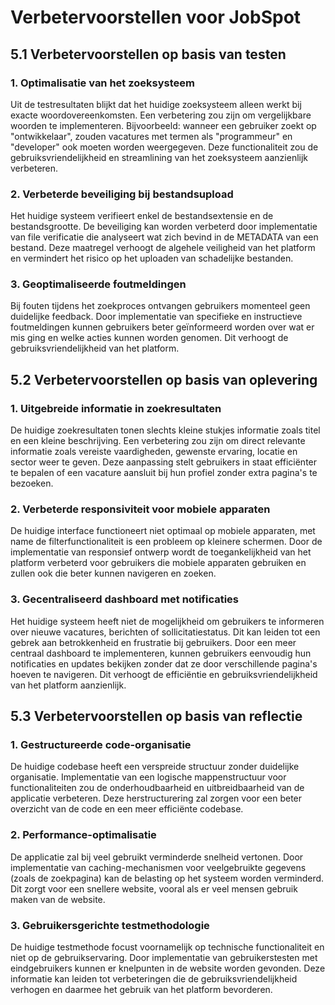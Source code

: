 # Verbetervoorstellen voor JobSpot

## 5.1 Verbetervoorstellen op basis van testen

### 1. Optimalisatie van het zoeksysteem
Uit de testresultaten blijkt dat het huidige zoeksysteem alleen werkt bij exacte woordovereenkomsten. Een verbetering zou zijn om vergelijkbare woorden te implementeren. Bijvoorbeeld: wanneer een gebruiker zoekt op "ontwikkelaar", zouden vacatures met termen als "programmeur" en "developer" ook moeten worden weergegeven. Deze functionaliteit zou de gebruiksvriendelijkheid en streamlining van het zoeksysteem aanzienlijk verbeteren.

### 2. Verbeterde beveiliging bij bestandsupload
Het huidige systeem verifieert enkel de bestandsextensie en de bestandsgrootte. De beveiliging kan worden verbeterd door implementatie van file verificatie die analyseert wat zich bevind in de METADATA van een bestand. Deze maatregel verhoogt de algehele veiligheid van het platform en vermindert het risico op het uploaden van schadelijke bestanden.

### 3. Geoptimaliseerde foutmeldingen
Bij fouten tijdens het zoekproces ontvangen gebruikers momenteel geen duidelijke feedback. Door implementatie van specifieke en instructieve foutmeldingen kunnen gebruikers beter geïnformeerd worden over wat er mis ging en welke acties kunnen worden genomen. Dit verhoogt de gebruiksvriendelijkheid van het platform.

## 5.2 Verbetervoorstellen op basis van oplevering

### 1. Uitgebreide informatie in zoekresultaten
De huidige zoekresultaten tonen slechts kleine stukjes informatie zoals titel en een kleine beschrijving. Een verbetering zou zijn om direct relevante informatie zoals vereiste vaardigheden, gewenste ervaring, locatie en sector weer te geven. Deze aanpassing stelt gebruikers in staat efficiënter te bepalen of een vacature aansluit bij hun profiel zonder extra pagina's te bezoeken.

### 2. Verbeterde responsiviteit voor mobiele apparaten
De huidige interface functioneert niet optimaal op mobiele apparaten, met name de filterfunctionaliteit is een probleem op kleinere schermen. Door de implementatie van responsief ontwerp wordt de toegankelijkheid van het platform verbeterd voor gebruikers die mobiele apparaten gebruiken en zullen ook die beter kunnen navigeren en zoeken.

### 3. Gecentraliseerd dashboard met notificaties
Het huidige systeem heeft niet de mogelijkheid om gebruikers te informeren over nieuwe vacatures, berichten of sollicitatiestatus. Dit kan leiden tot een gebrek aan betrokkenheid en frustratie bij gebruikers. Door een meer centraal dashboard te implementeren, kunnen gebruikers eenvoudig hun notificaties en updates bekijken zonder dat ze door verschillende pagina's hoeven te navigeren. Dit verhoogt de efficiëntie en gebruiksvriendelijkheid van het platform aanzienlijk.

## 5.3 Verbetervoorstellen op basis van reflectie

### 1. Gestructureerde code-organisatie
De huidige codebase heeft een verspreide structuur zonder duidelijke organisatie. Implementatie van een logische mappenstructuur voor functionaliteiten zou de onderhoudbaarheid en uitbreidbaarheid van de applicatie verbeteren. Deze herstructurering zal zorgen voor een beter overzicht van de code en een meer efficiënte codebase.

### 2. Performance-optimalisatie
De applicatie zal bij veel gebruikt verminderde snelheid vertonen. Door implementatie van caching-mechanismen voor veelgebruikte gegevens (zoals de zoekpagina) kan de belasting op het systeem worden verminderd. Dit zorgt voor een snellere website, vooral als er veel mensen gebruik maken van de website.

### 3. Gebruikersgerichte testmethodologie
De huidige testmethode focust voornamelijk op technische functionaliteit en niet op de gebruikservaring. Door implementatie van gebruikerstesten met eindgebruikers kunnen er knelpunten in de website worden gevonden. Deze informatie kan leiden tot verbeteringen die de gebruiksvriendelijkheid verhogen en daarmee het gebruik van het platform bevorderen.